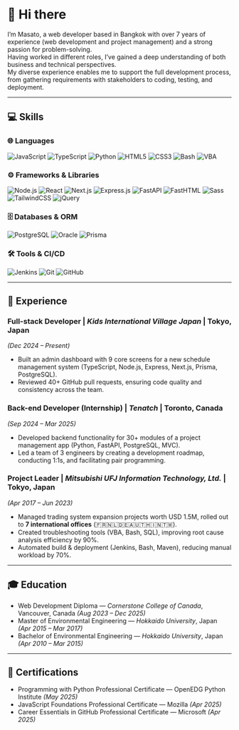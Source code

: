 # 👋 Hi there

I’m Masato, a web developer based in Bangkok with over 7 years of experience (web development and project management) and a strong passion for problem-solving.  
Having worked in different roles, I’ve gained a deep understanding of both business and technical perspectives.  
My diverse experience enables me to support the full development process, from gathering requirements with stakeholders to coding, testing, and deployment.



---

## 💻 Skills

### 🌐 Languages
![JavaScript](https://img.shields.io/badge/-JavaScript-F7DF1E?logo=javascript&logoColor=black&style=flat)
![TypeScript](https://img.shields.io/badge/-TypeScript-3178C6?logo=typescript&logoColor=white&style=flat)
![Python](https://img.shields.io/badge/-Python-3776AB?logo=python&logoColor=white&style=flat)
![HTML5](https://img.shields.io/badge/-HTML5-E34F26?logo=html5&logoColor=white&style=flat)
![CSS3](https://img.shields.io/badge/-CSS3-1572B6?logo=css3&logoColor=white&style=flat)
![Bash](https://img.shields.io/badge/-Bash-4EAA25?logo=gnubash&logoColor=white&style=flat)
![VBA](https://img.shields.io/badge/-VBA-217346?logo=microsoft-excel&logoColor=white&style=flat)

### ⚙️ Frameworks & Libraries
![Node.js](https://img.shields.io/badge/-Node.js-339933?logo=node.js&logoColor=white&style=flat)
![React](https://img.shields.io/badge/-React-61DAFB?logo=react&logoColor=black&style=flat)
![Next.js](https://img.shields.io/badge/-Next.js-000000?logo=next.js&logoColor=white&style=flat)
![Express.js](https://img.shields.io/badge/-Express.js-000000?logo=express&logoColor=white&style=flat)
![FastAPI](https://img.shields.io/badge/-FastAPI-009688?logo=fastapi&logoColor=white&style=flat)
![FastHTML](https://img.shields.io/badge/-FastHTML-ff6600?style=flat&logo=html5&logoColor=white)
![Sass](https://img.shields.io/badge/-Sass-CC6699?logo=sass&logoColor=white&style=flat)
![TailwindCSS](https://img.shields.io/badge/-TailwindCSS-06B6D4?logo=tailwindcss&logoColor=white&style=flat)
![jQuery](https://img.shields.io/badge/-jQuery-0769AD?logo=jquery&logoColor=white&style=flat)

### 🗄️ Databases & ORM
![PostgreSQL](https://img.shields.io/badge/-PostgreSQL-4169E1?logo=postgresql&logoColor=white&style=flat)
![Oracle](https://img.shields.io/badge/-Oracle-F80000?logo=oracle&logoColor=white&style=flat)
![Prisma](https://img.shields.io/badge/-Prisma-2D3748?logo=prisma&logoColor=white&style=flat)

### 🛠️ Tools & CI/CD
![Jenkins](https://img.shields.io/badge/-Jenkins-D24939?logo=jenkins&logoColor=white&style=flat)
![Git](https://img.shields.io/badge/-Git-F05032?logo=git&logoColor=white&style=flat)
![GitHub](https://img.shields.io/badge/-GitHub-181717?logo=github&logoColor=white&style=flat)

---

## 💼 Experience

### Full-stack Developer | *Kids International Village Japan* | Tokyo, Japan  
*(Dec 2024 – Present)*  
- Built an admin dashboard with 9 core screens for a new schedule management system (TypeScript, Node.js, Express, Next.js, Prisma, PostgreSQL).  
- Reviewed 40+ GitHub pull requests, ensuring code quality and consistency across the team.  

### Back-end Developer (Internship) | *Tenatch* | Toronto, Canada  
*(Sep 2024 – Mar 2025)*  
- Developed backend functionality for 30+ modules of a project management app (Python, FastAPI, PostgreSQL, MVC).  
- Led a team of 3 engineers by creating a development roadmap, conducting 1:1s, and facilitating pair programming.  

### Project Leader | *Mitsubishi UFJ Information Technology, Ltd.* | Tokyo, Japan  
*(Apr 2017 – Jun 2023)*  
- Managed trading system expansion projects worth USD 1.5M, rolled out to **7 international offices** (🇫🇷🇳🇱🇩🇪🇦🇺🇹🇭🇮🇳🇹🇼).  
- Created troubleshooting tools (VBA, Bash, SQL), improving root cause analysis efficiency by 90%.  
- Automated build & deployment (Jenkins, Bash, Maven), reducing manual workload by 70%.  

---

## 🎓 Education

- Web Development Diploma — *Cornerstone College of Canada*, Vancouver, Canada *(Aug 2023 – Dec 2025)*  
- Master of Environmental Engineering — *Hokkaido University*, Japan *(Apr 2015 – Mar 2017)*  
- Bachelor of Environmental Engineering — *Hokkaido University*, Japan *(Apr 2010 – Mar 2015)*  

---

## 📜 Certifications

- Programming with Python Professional Certificate — OpenEDG Python Institute *(May 2025)*  
- JavaScript Foundations Professional Certificate — Mozilla *(Apr 2025)*  
- Career Essentials in GitHub Professional Certificate — Microsoft *(Apr 2025)*  
